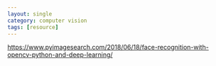 ```yaml
---
layout: single
category: computer vision
tags: [resource]
---
```


https://www.pyimagesearch.com/2018/06/18/face-recognition-with-opencv-python-and-deep-learning/